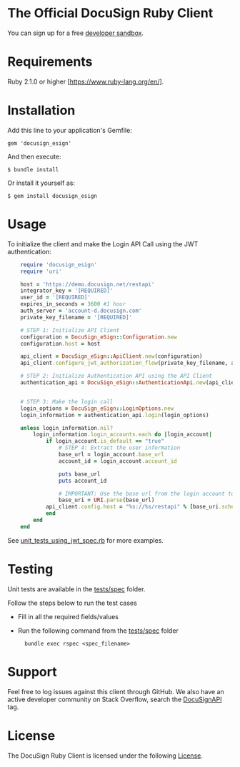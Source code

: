 # The Official DocuSign Ruby Client

You can sign up for a free [developer sandbox](https://www.docusign.com/developer-center).

Requirements
============

Ruby 2.1.0 or higher [https://www.ruby-lang.org/en/].

Installation
============

Add this line to your application's Gemfile:

    gem 'docusign_esign'

And then execute:

    $ bundle install

Or install it yourself as:

    $ gem install docusign_esign

Usage
=====

To initialize the client and make the Login API Call using the JWT authentication:

```ruby
	require 'docusign_esign'
	require 'uri'

	host = 'https://demo.docusign.net/restapi'
	integrator_key = '[REQUIRED]'
	user_id = '[REQUIRED]'
	expires_in_seconds = 3600 #1 hour
	auth_server = 'account-d.docusign.com'
	private_key_filename = '[REQUIRED]'

	# STEP 1: Initialize API Client
	configuration = DocuSign_eSign::Configuration.new
	configuration.host = host

	api_client = DocuSign_eSign::ApiClient.new(configuration)
	api_client.configure_jwt_authorization_flow(private_key_filename, auth_server, integrator_key, user_id, expires_in_seconds)

	# STEP 2: Initialize Authentication API using the API Client
	authentication_api = DocuSign_eSign::AuthenticationApi.new(api_client)


	# STEP 3: Make the login call
	login_options = DocuSign_eSign::LoginOptions.new
	login_information = authentication_api.login(login_options)

	unless login_information.nil?
		login_information.login_accounts.each do |login_account|
			if login_account.is_default == "true"
				# STEP 4: Extract the user information
				base_url = login_account.base_url
				account_id = login_account.account_id

				puts base_url
				puts account_id

				# IMPORTANT: Use the base url from the login account to update the api client which will be used in future api calls
				base_uri = URI.parse(base_url)
		  	api_client.config.host = "%s://%s/restapi" % [base_uri.scheme, base_uri.host]
			end
		end
	end
```

See [unit_tests_using_jwt_spec.rb](./tests/spec/unit_tests_using_jwt_spec.rb) for more examples.

Testing
=======

Unit tests are available in the [tests/spec](./tests/spec) folder. 

Follow the steps below to run the test cases

* Fill in all the required fields/values
* Run the following command from the [tests/spec](./tests/spec) folder 

        bundle exec rspec <spec_filename>

Support
=======

Feel free to log issues against this client through GitHub.  We also have an active developer community on Stack Overflow, search the [DocuSignAPI](http://stackoverflow.com/questions/tagged/docusignapi) tag.

License
=======

The DocuSign Ruby Client is licensed under the following [License](LICENSE).
